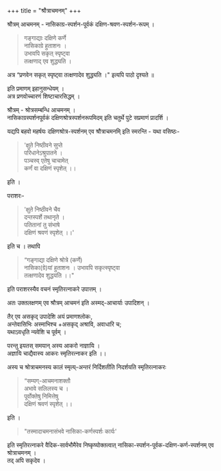 +++
title = "श्रौत्राचमनम्"
+++

श्रौत्रम् आचमनम् - नासिकाग्र-स्पर्शन-पूर्वकं दक्षिण-श्रवण-स्पर्शन-रूपम् ।

> गङ्गाद्याः दक्षिणे कर्णे  
> नासिकाग्रे हुताशनः ।  
> उभावपि सकृत् स्पृष्ट्वा  
> तत्क्षणाद् एव शुद्ध्यति । 

अत्र “प्रणवेन सकृत् स्पृष्ट्वा तत्क्षणादेव शुद्ध्यति ।" इत्यपि पाठो दृश्यते ॥  

इति प्रमाणम् इहानुसन्धेयम् ।  
अत्र प्रणवोच्चारणं शिष्टाचारसिद्धम् ।

श्रौत्रम् - श्रोत्रसम्बन्धि आचमनम् ।  
नासिकाग्रस्पर्शनपूर्वकं दक्षिणश्रोत्रस्पर्शनरूपमिदम् इति चतुर्थे पुटे सप्रमाणं प्रादर्शि ।  

यद्यपि बहवो महर्षयः दक्षिणश्रोत्र-स्पर्शनम् एव श्रौत्राचमनमि् इति स्मरन्ति -
यथा वसिष्ठः-

> 'क्षुते निष्ठीवने सुप्ते  
> परिधानेऽश्रुपातने ।  
> पञ्चस्व् एतेषु चाचामेत्  
> कर्णं वा दक्षिणं स्पृशेत् ।। 

इति ।

पराशरः- 

> 'क्षुते निष्ठीवने चैव  
> दन्तस्पर्शे तथानृते ।  
> पतितानां तु संभाषे  
> दक्षिणं श्रवणं स्पृशेत् ।।'  

इति च । तथापि 

> “गङ्गाद्या दक्षिणे श्रोत्रे (कर्णे)  
> नासिका(ग्रे)यां हुताशनः ।
> उभावपि सकृत्स्पृष्ट्वा  
> तत्क्षणादेव शुद्धयति ।।" 

इति पराशरस्यैव वचनं स्मृतिरत्नाकरे उपात्तम् । 

अतः उक्तलक्षणम् एव श्रौत्रम् आचमनं इति अस्मद्-आचार्याः उपादिशन् ।

तैर् एव असकृद् उपादेशि अयं प्रमाणश्लोकः,  
अन्तेवासिभिः अस्माभिश्च +असकृद् अश्रावि, अवाधारि च;  
यथाऽवधृति न्यवेशि च पूर्वम् । 

परन्तु इयतस् समयान् अस्य आकरो नाज्ञायि ।  
अज्ञायि चाद्यैवास्य आकरः स्मृतिरत्नाकर इति ।।

अस्य च श्रोत्राचमनस्य कालं स्मृत्य्-अन्तरं निर्दिशतीति निदर्शयति स्मृतिरत्नाकरः 

> “सम्यग्-आचमनाशक्तौ  
> अभावे सलिलस्य च ।  
> पूर्वोक्तेषु निमित्तेषु  
> दक्षिणं श्रवणं स्पृशेत् ।।

इति ।

> "तस्मादाचमनासंभवे नासिका-कर्णस्पर्शः कार्यः' 

इति स्मृतिरत्नाकरे वैदिक-सार्वभौमैरेव निष्कृष्योक्तत्वात् नासिका-स्पर्शन-पूर्वक-दक्षिण-कर्ण-स्पर्शनम् एव श्रोत्राचमनम् ।  
तद् अपि सकृदेव ।